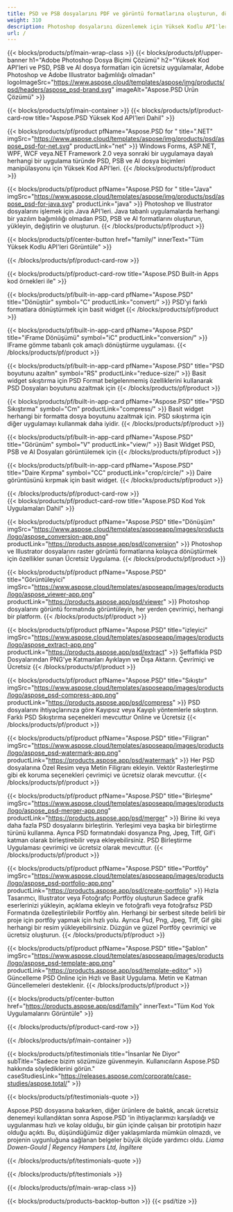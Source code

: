 ```yaml
---
title: PSD ve PSB dosyalarını PDF ve görüntü formatlarına oluşturun, düzenleyin veya dönüştürün
weight: 310
description: Photoshop dosyalarını düzenlemek için Yüksek Kodlu API'ler ve Ücretsiz Uygulamalar. Katman özelliklerini güncelleyebilme, filigran ekleme ölçek döndürme Flip Crop Dithering Raster Dönüşüm.
url: /
---
```


{{< blocks/products/pf/main-wrap-class >}}
{{< blocks/products/pf/upper-banner h1="Adobe Photoshop Dosya Biçimi Çözümü" h2="Yüksek Kod API'leri ve PSD, PSB ve AI dosya formatları için ücretsiz uygulamalar, Adobe Photoshop ve Adobe Illustrator bağımlılığı olmadan" logoImageSrc="https://www.aspose.cloud/templates/aspose/img/products/psd/headers/aspose_psd-brand.svg" imageAlt="Aspose.PSD Ürün Çözümü" >}}

{{< blocks/products/pf/main-container >}}
{{< blocks/products/pf/product-card-row title="Aspose.PSD Yüksek Kod API'leri Dahil" >}}

{{< blocks/products/pf/product pfName="Aspose.PSD for " title=".NET" imgSrc="https://www.aspose.cloud/templates/aspose/img/products/psd/aspose_psd-for-net.svg" productLink="net" >}}
Windows Forms, ASP.NET, WPF, WCF veya.NET Framework 2.0 veya sonraki bir uygulamaya dayalı herhangi bir uygulama türünde PSD, PSB ve AI dosya biçimleri manipülasyonu için Yüksek Kod API'leri.
{{< /blocks/products/pf/product >}}

{{< blocks/products/pf/product pfName="Aspose.PSD for " title="Java" imgSrc="https://www.aspose.cloud/templates/aspose/img/products/psd/aspose_psd-for-java.svg" productLink="java" >}}
Photoshop ve Illustrator dosyalarını işlemek için Java API'leri. Java tabanlı uygulamalarda herhangi bir yazılım bağımlılığı olmadan PSD, PSB ve AI formatlarını oluşturun, yükleyin, değiştirin ve oluşturun.
{{< /blocks/products/pf/product >}}

{{< blocks/products/pf/center-button href="family/" innerText="Tüm Yüksek Kodlu API'leri Görüntüle" >}}

{{< /blocks/products/pf/product-card-row >}}

{{< blocks/products/pf/product-card-row title="Aspose.PSD Built-in Apps kod örnekleri ile" >}}

{{< blocks/products/pf/built-in-app-card pfName="Aspose.PSD" title="Dönüştür" symbol="C" productLink="convert/" >}}
PSD'yi farklı formatlara dönüştürmek için basit widget
{{< /blocks/products/pf/product >}}

{{< blocks/products/pf/built-in-app-card pfName="Aspose.PSD" title="iFrame Dönüşümü" symbol="iC" productLink="conversion/" >}}
IFrame gömme tabanlı çok amaçlı dönüştürme uygulaması.
{{< /blocks/products/pf/product >}}

{{< blocks/products/pf/built-in-app-card pfName="Aspose.PSD" title="PSD boyutunu azaltın" symbol="RS" productLink="reduce-size/" >}}
Basit widget sıkıştırma için PSD Format belgelenmemiş özelliklerini kullanarak PSD Dosyaları boyutunu azaltmak için
{{< /blocks/products/pf/product >}}

{{< blocks/products/pf/built-in-app-card pfName="Aspose.PSD" title="PSD Sıkıştırma" symbol="Cm" productLink="compress/" >}}
Basit widget herhangi bir formatta dosya boyutunu azaltmak için. PSD sıkıştırma için diğer uygulamayı kullanmak daha iyidir.
{{< /blocks/products/pf/product >}}

{{< blocks/products/pf/built-in-app-card pfName="Aspose.PSD" title="Görünüm" symbol="V" productLink="view/" >}}
Basit Widget PSD, PSB ve AI Dosyaları görüntülemek için
{{< /blocks/products/pf/product >}}

{{< blocks/products/pf/built-in-app-card pfName="Aspose.PSD" title="Daire Kırpma" symbol="CC" productLink="crop/circle/" >}}
Daire görüntüsünü kırpmak için basit widget.
{{< /blocks/products/pf/product >}}
									
{{< /blocks/products/pf/product-card-row >}}										   
{{< blocks/products/pf/product-card-row title="Aspose.PSD Kod Yok Uygulamaları Dahil" >}}

{{< blocks/products/pf/product pfName="Aspose.PSD" title="Dönüşüm" imgSrc="https://www.aspose.cloud/templates/asposeapp/images/products/logo/aspose_conversion-app.png" productLink="https://products.aspose.app/psd/conversion" >}}
Photoshop ve Illustrator dosyalarını raster görüntü formatlarına kolayca dönüştürmek için özellikler sunan Ücretsiz Uygulama.
{{< /blocks/products/pf/product >}}

{{< blocks/products/pf/product pfName="Aspose.PSD" title="Görüntüleyici" imgSrc="https://www.aspose.cloud/templates/asposeapp/images/products/logo/aspose_viewer-app.png" productLink="https://products.aspose.app/psd/viewer" >}}
Photoshop dosyalarını görüntü formatında görüntüleyin, her yerden çevrimiçi, herhangi bir platform.
{{< /blocks/products/pf/product >}}

{{< blocks/products/pf/product pfName="Aspose.PSD" title="izleyici" imgSrc="https://www.aspose.cloud/templates/asposeapp/images/products/logo/aspose_extract-app.png" productLink="https://products.aspose.app/psd/extract" >}}
Şeffaflıkla PSD Dosyalarından PNG'ye Katmanları Ayıklayın ve Dışa Aktarın. Çevrimiçi ve Ücretsiz
{{< /blocks/products/pf/product >}}

{{< blocks/products/pf/product pfName="Aspose.PSD" title="Sıkıştır" imgSrc="https://www.aspose.cloud/templates/asposeapp/images/products/logo/aspose_psd-compress-app.png" productLink="https://products.aspose.app/psd/compress" >}}
PSD dosyalarını ihtiyaçlarınıza göre Kayıpsız veya Kayıplı yöntemlerle sıkıştırın. Farklı PSD Sıkıştırma seçenekleri mevcuttur Online ve Ücretsiz
{{< /blocks/products/pf/product >}}

{{< blocks/products/pf/product pfName="Aspose.PSD" title="Filigran" imgSrc="https://www.aspose.cloud/templates/asposeapp/images/products/logo/aspose_psd-watermark-app.png" productLink="https://products.aspose.app/psd/watermark" >}}
Her PSD dosyalarına Özel Resim veya Metin Filigranı ekleyin. Vektör Rasterleştirme gibi ek koruma seçenekleri çevrimiçi ve ücretsiz olarak mevcuttur.
{{< /blocks/products/pf/product >}}

{{< blocks/products/pf/product pfName="Aspose.PSD" title="Birleşme" imgSrc="https://www.aspose.cloud/templates/asposeapp/images/products/logo/aspose_psd-merger-app.png" productLink="https://products.aspose.app/psd/merger" >}}
Birine iki veya daha fazla PSD dosyalarını birleştirin. Yerleşimi veya başka bir birleştirme türünü kullanma. Ayrıca PSD formatındaki dosyanıza Png, Jpeg, Tiff, Gif'i katman olarak birleştirebilir veya ekleyebilirsiniz. PSD Birleştirme Uygulaması çevrimiçi ve ücretsiz olarak mevcuttur.
{{< /blocks/products/pf/product >}}

{{< blocks/products/pf/product pfName="Aspose.PSD" title="Portföy" imgSrc="https://www.aspose.cloud/templates/asposeapp/images/products/logo/aspose_psd-portfolio-app.png" productLink="https://products.aspose.app/psd/create-portfolio" >}}
Hızla Tasarımcı, Illustrator veya Fotoğrafçı Portföy oluşturun Sadece grafik eserlerinizi yükleyin, açıklama ekleyin ve fotoğraflı veya fotoğrafsız PSD Formatında özelleştirilebilir Portföy alın. Herhangi bir serbest sitede belirli bir proje için portföy yapmak için hızlı yolu. Ayrıca Psd, Png, Jpeg, Tiff, Gif gibi herhangi bir resim yükleyebilirsiniz. Düzgün ve güzel Portföy çevrimiçi ve ücretsiz oluşturun.
{{< /blocks/products/pf/product >}}

{{< blocks/products/pf/product pfName="Aspose.PSD" title="Şablon" imgSrc="https://www.aspose.cloud/templates/asposeapp/images/products/logo/aspose_psd-template-app.png" productLink="https://products.aspose.app/psd/template-editor" >}}
Güncelleme PSD Online için Hızlı ve Basit Uygulama. Metin ve Katman Güncellemeleri desteklenir.
{{< /blocks/products/pf/product >}}

{{< blocks/products/pf/center-button href="https://products.aspose.app/psd/family" innerText="Tüm Kod Yok Uygulamalarını Görüntüle" >}}

{{< /blocks/products/pf/product-card-row >}}

{{< /blocks/products/pf/main-container >}}

{{< blocks/products/pf/testimonials title="İnsanlar Ne Diyor" subTitle="Sadece bizim sözümüze güvenmeyin. Kullanıcıların Aspose.PSD hakkında söylediklerini görün." caseStudiesLink="https://releases.aspose.com/corporate/case-studies/aspose.total/" >}}

{{< blocks/products/pf/testimonials-quote >}}
<p class="first">
 Aspose.PSD dosyasına bakarken, diğer ürünlere de baktık, ancak ücretsiz denemeyi kullandıktan sonra Aspose.PSD 'in ihtiyaçlarımızı karşıladığı ve uygulanması hızlı ve kolay olduğu, bir gün içinde çalışan bir prototipin hazır olduğu açıktı. Bu, düşündüğümüz diğer yaklaşımlarda mümkün olmazdı, ve projenin uygunluğuna sağlanan belgeler büyük ölçüde yardımcı oldu.
 <em>
  Liama Dowen-Gould | Regency Hampers Ltd, İngiltere
 </em>
</p>

{{< /blocks/products/pf/testimonials-quote >}}

{{< /blocks/products/pf/testimonials >}}

{{< /blocks/products/pf/main-wrap-class >}}

{{< blocks/products/products-backtop-button >}}
{{< psd/tize >}}

